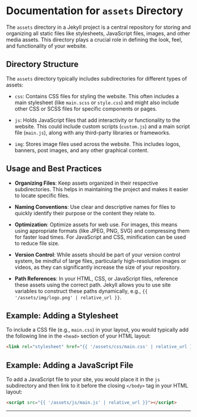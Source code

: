 # Documentation for `assets` Directory

The `assets` directory in a Jekyll project is a central repository for storing and organizing all static files like stylesheets, JavaScript files, images, and other media assets. This directory plays a crucial role in defining the look, feel, and functionality of your website.

## Directory Structure

The `assets` directory typically includes subdirectories for different types of assets:

- `css`: Contains CSS files for styling the website. This often includes a main stylesheet (like `main.scss` or `style.css`) and might also include other CSS or SCSS files for specific components or pages.

- `js`: Holds JavaScript files that add interactivity or functionality to the website. This could include custom scripts (`custom.js`) and a main script file (`main.js`), along with any third-party libraries or frameworks.

- `img`: Stores image files used across the website. This includes logos, banners, post images, and any other graphical content.

## Usage and Best Practices

- **Organizing Files**: Keep assets organized in their respective subdirectories. This helps in maintaining the project and makes it easier to locate specific files.

- **Naming Conventions**: Use clear and descriptive names for files to quickly identify their purpose or the content they relate to.

- **Optimization**: Optimize assets for web use. For images, this means using appropriate formats (like JPEG, PNG, SVG) and compressing them for faster load times. For JavaScript and CSS, minification can be used to reduce file size.

- **Version Control**: While assets should be part of your version control system, be mindful of large files, particularly high-resolution images or videos, as they can significantly increase the size of your repository.

- **Path References**: In your HTML, CSS, or JavaScript files, reference these assets using the correct path. Jekyll allows you to use site variables to construct these paths dynamically, e.g., `{{ '/assets/img/logo.png' | relative_url }}`.

## Example: Adding a Stylesheet

To include a CSS file (e.g., `main.css`) in your layout, you would typically add the following line in the `<head>` section of your HTML layout:

```html
<link rel="stylesheet" href="{{ '/assets/css/main.css' | relative_url }}">
```

## Example: Adding a JavaScript File

To add a JavaScript file to your site, you would place it in the `js` subdirectory and then link to it before the closing `</body>` tag in your HTML layout:

```html
<script src="{{ '/assets/js/main.js' | relative_url }}"></script>
```

---

<!-- The `assets` directory is essential for managing the static content that contributes to the overall aesthetics and functionality of your Jekyll site. Proper organization and optimization of assets in this directory are crucial for maintaining an efficient and effective website. -->